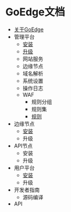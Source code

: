 # GoEdge文档
* [关于GoEdge](About.md)
* 管理平台
  * [安装](Admin/Install.md)
  * [升级](Admin/Upgrade.md)
  * 网站服务
  * 边缘节点
  * 域名解析
  * 系统设置
  * 操作日志
  * WAF
    * 规则分组
    * 规则集
    * [规则](Admin/WAF/Rule.md)
* 边缘节点
  * [安装](Node/Install.md)
  * 升级
* API节点
  * 安装
  * 升级
* 用户平台  
  * [安装](User/Install.md)
  * 升级
* 开发者指南
  * 源码编译
* API    
